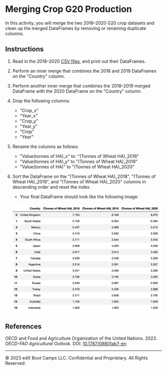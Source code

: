 # Merging Crop G20 Production

In this activity, you will merge the two 2018–2020 G20 crop datasets and clean up the merged DataFrames by removing or renaming duplicate columns.

## Instructions

1. Read in the 2018–2020 [CSV files](Unsolved/Resources/), and print out their DataFrames.

2. Perform an inner merge that combines the 2018 and 2019 DataFrames on the "Country" column.

3. Perform another inner merge that combines the 2018–2019 merged DataFrame with the 2020 DataFrame on the "Country" column.

4. Drop the following columns:
    * "Crop_x"
    * "Year_x"
    * "Crop_y"
    * "Year_y"
    * "Crop"
    * "Year"

5. Rename the columns as follows:
    * "Value(tonnes of HA)_x" to: "(Tonnes of Wheat HA)_2018"
    * "Value(tonnes of HA)_y" to "(Tonnes of Wheat HA)_2019"
    * "Value(tonnes of HA)"  to "(Tonnes of Wheat HA)_2020"

6. Sort the DataFrame on the "(Tonnes of Wheat HA)_2018", "(Tonnes of Wheat HA)_2019", and "(Tonnes of Wheat HA)_2020" columns in descending order and reset the index.

    * Your final DataFrame should look like the following image:

    ![Final crop DataFrame](Images/final-2018-2020-crop-dataframe.png)

## References

OECD and Food and Agriculture Organization of the United Nations. 2023. *OECD-FAO Agricultural Outlook*. DOI:  [10.1787/08801ab7-en](https://doi.org/10.1787/08801ab7-en)

---

© 2023 edX Boot Camps LLC. Confidential and Proprietary. All Rights Reserved.
